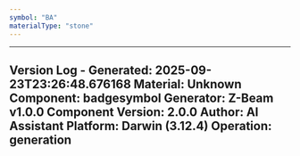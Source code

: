 ```yaml
---
symbol: "BA"
materialType: "stone"
---
```


---
Version Log - Generated: 2025-09-23T23:26:48.676168
Material: Unknown
Component: badgesymbol
Generator: Z-Beam v1.0.0
Component Version: 2.0.0
Author: AI Assistant
Platform: Darwin (3.12.4)
Operation: generation
---